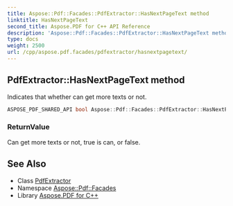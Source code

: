 ```yaml
---
title: Aspose::Pdf::Facades::PdfExtractor::HasNextPageText method
linktitle: HasNextPageText
second_title: Aspose.PDF for C++ API Reference
description: 'Aspose::Pdf::Facades::PdfExtractor::HasNextPageText method. Indicates that whether can get more texts or not in C++.'
type: docs
weight: 2500
url: /cpp/aspose.pdf.facades/pdfextractor/hasnextpagetext/
---
```

## PdfExtractor::HasNextPageText method


Indicates that whether can get more texts or not.

```cpp
ASPOSE_PDF_SHARED_API bool Aspose::Pdf::Facades::PdfExtractor::HasNextPageText()
```


### ReturnValue

Can get more texts or not, true is can, or false.

## See Also

* Class [PdfExtractor](../)
* Namespace [Aspose::Pdf::Facades](../../)
* Library [Aspose.PDF for C++](../../../)
